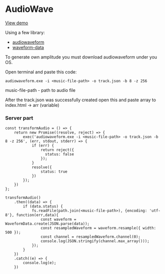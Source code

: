 # AudioWave
[View demo](https://thetarasik.github.io/audio-wave/)

Using a few library:
  - [audiowaveform](https://github.com/bbc/audiowaveform)
  - [waveform-data](https://www.npmjs.com/package/waveform-data)

To generate own amplitude you must download audiowaveform under you OS.

Open terminal and paste this code:
```
audiowaveform.exe -i <music-file-path> -o track.json -b 8 -z 256
```

music-file-path - path to audio file

After the track.json was successfully created open this and paste array to index.html -> arr (variable)

### Server part
```
const transformAudio = () => {
    return new Promise((resolve, reject) => {
        exec('audiowaveform.exe -i <music-file-path> -o track.json -b 8 -z 256', (err, stdout, stderr) => {
            if (err) {
                return reject({
                  status: false
                });
            }
            resolve({
                status: true
            })
        });
    })
};

transformAudio()
    .then((data) => {
        if (data.status) {
            fs.readFile(path.join(<music-file-path>), {encoding: 'utf-8'}, function(err,data){
                const waveform = WaveformData.create(JSON.parse(data));
                const resampledWaveform = waveform.resample({ width: 500 });
                const channel = resampledWaveform.channel(0);
                console.log(JSON.stringify(channel.max_array()));
            });
        }
    })
    .catch((e) => {
        console.log(e);
    })
```

